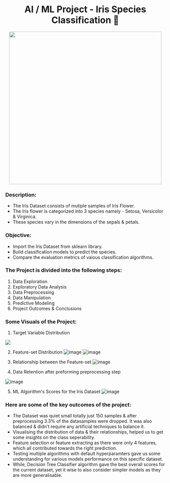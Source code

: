 # <center>AI / ML Project - Iris Species Classification 🥀</center>
<p align="center"><img src="https://user-images.githubusercontent.com/54996245/141647531-227c963b-6e00-4b3a-bb5d-7ade49598eb5.jpg" width="480"/></p>

### Description:
* The Iris Dataset consists of mutiple samples of Iris Flower.
* The Iris flower is categorized into 3 species namely - Setosa, Versicolor & Virginica.<br>
* These species vary in the dimensions of the sepals & petals.

### Objective:
- Import the Iris Dataset from sklearn library.
- Build classification models to predict the species.
- Compare the evaluation metrics of vaious classification algorithms.

### The Project is divided into the following steps:
1. Data Exploration
2. Exploratory Data Analysis
3. Data Preprocessing
4. Data Manipulation
5. Predictive Modeling
6. Project Outcomes & Conclusions
  
### Some Visuals of the Project:

1. Target Variable Distribution
<p align="left"><img src="https://user-images.githubusercontent.com/54996245/140614833-b4743269-e3e0-4cef-b3c4-cbc17529cad3.png" /></p>

2. Feature-set Distribution
![image](https://user-images.githubusercontent.com/54996245/140614979-eb4fedf4-ed65-4022-9c5e-e92003d481b0.png)
![image](https://user-images.githubusercontent.com/54996245/140614994-bececcc9-23d9-4428-a5b5-48cd028c18d4.png)

3. Relationship between the Feature-set
![image](https://user-images.githubusercontent.com/54996245/140615006-63a294ef-e66b-4819-94de-152d60d9e6f1.png)

4. Data Retention after preforming preprocessing step

![image](https://user-images.githubusercontent.com/54996245/140615012-ba0ea2a2-9b8c-4aa7-82c9-8ce2bca6c4ad.png)

5. ML Algorithm's Scores for the Iris Dataset
![image](https://user-images.githubusercontent.com/54996245/140615041-10ae0518-b801-41cd-a3fa-9ca186d6e82a.png)


### Here are some of the key outcomes of the project:
- The Dataset was quiet small totally just 150 samples & after preprocessing 3.3% of the datasamples were dropped. It was also balanced & didn't require any artificial techniques to balance it.
- Visualising the distribution of data & their relationships, helped us to get some insights on the class seperability.
- Feature selection or feature extracting as there were only 4 features, which all contributed towards the right prediction.
- Testing multiple algorithms with default hyperparamters gave us some understanding for various models performance on this specific dataset.
- While, Decision Tree Classifier algorithm gave the best overall scores for the current dataset, yet it wise to also consider simpler models as they are more generalisable.

